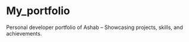 # My_portfolio
 Personal developer portfolio of Ashab – Showcasing projects, skills, and achievements. 


